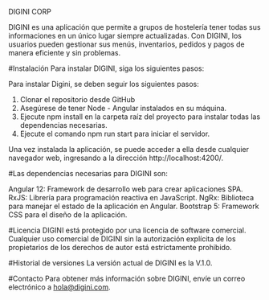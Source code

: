 DIGINI CORP

DIGINI es una aplicación que permite a grupos de hostelería tener todas sus informaciones en un único lugar siempre actualizadas. Con DIGINI, los usuarios pueden gestionar sus menús, inventarios, pedidos y pagos de manera eficiente y sin problemas.

#Instalación
Para instalar DIGINI, siga los siguientes pasos:

Para instalar Digini, se deben seguir los siguientes pasos:

1. Clonar el repositorio desde GitHub
2. Asegúrese de tener Node - Angular instalados en su máquina.
3. Ejecute npm install en la carpeta raíz del proyecto para instalar todas las dependencias necesarias.
4. Ejecute el comando npm run start para iniciar el servidor.

Una vez instalada la aplicación, se puede acceder a ella desde cualquier navegador web, ingresando a la dirección http://localhost:4200/.

#Las dependencias necesarias para DIGINI son:

Angular 12: Framework de desarrollo web para crear aplicaciones SPA.
RxJS: Librería para programación reactiva en JavaScript.
NgRx: Biblioteca para manejar el estado de la aplicación en Angular.
Bootstrap 5: Framework CSS para el diseño de la aplicación.

#Licencia
DIGINI está protegido por una licencia de software comercial. Cualquier uso comercial de DIGINI sin la autorización explícita de los propietarios de los derechos de autor está estrictamente prohibido.

#Historial de versiones
La versión actual de DIGINI es la V.1.0.

#Contacto
Para obtener más información sobre DIGINI, envíe un correo electrónico a hola@digini.com.